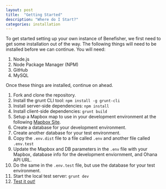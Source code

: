 ```yaml
---
layout: post
title:  "Getting Started"
description: "Where do I Start?"
categories: installation
---
```


To get started setting up your own instance of Benefisher, we first need to get some installation out of the way.
The following things will need to be installed before we can continue. You will need:

  1. Node.js
  2. Node Package Manager (NPM)
  3. GitHub
  4. MySQL

Once these things are installed, continue on ahead.

  1. Fork and clone the repository.
  2. Install the grunt CLI tool: `npm install -g grunt-cli`
  3. Install server-side dependencies: `npm install`
  4. Install client-side dependencies: `grunt build`
  5. Setup a Mapbox map to use in your development environment at the following [Mapbox Site][mapbox].
  6. Create a database for your development environment.
  7. Create another database for your test environment.
  8. Copy the `.env.dist` file to a file called `.env` and another file called `.env.test`
  9. Update the Mapbox and DB parameters in the `.env` file with your Mapbox, database info for the development enviornment, and Ohana API URL.
  10. Do the same in the `.env.test` file, but use the database for your test environment.
  11. Start the local test server: `grunt dev`
  12. [Test it out!][benefisher]

  [mapbox]:       https://www.mapbox.com/help/creating-new-map/
  [benefisher]:   https://google.com
